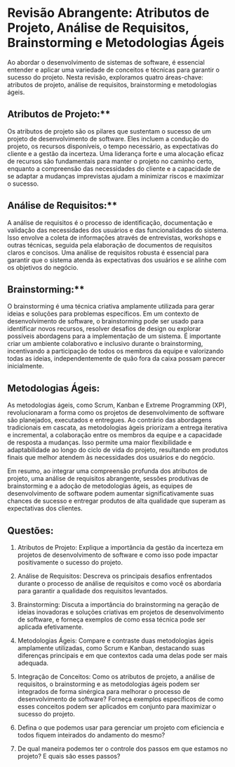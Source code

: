 # Revisão Abrangente: Atributos de Projeto, Análise de Requisitos, Brainstorming e Metodologias Ágeis

Ao abordar o desenvolvimento de sistemas de software, é essencial entender e aplicar uma variedade de conceitos e técnicas para garantir o sucesso do projeto. Nesta revisão, exploramos quatro áreas-chave: atributos de projeto, análise de requisitos, brainstorming e metodologias ágeis.

## Atributos de Projeto:**
Os atributos de projeto são os pilares que sustentam o sucesso de um projeto de desenvolvimento de software. Eles incluem a condução do projeto, os recursos disponíveis, o tempo necessário, as expectativas do cliente e a gestão da incerteza. Uma liderança forte e uma alocação eficaz de recursos são fundamentais para manter o projeto no caminho certo, enquanto a compreensão das necessidades do cliente e a capacidade de se adaptar a mudanças imprevistas ajudam a minimizar riscos e maximizar o sucesso.

## Análise de Requisitos:**
A análise de requisitos é o processo de identificação, documentação e validação das necessidades dos usuários e das funcionalidades do sistema. Isso envolve a coleta de informações através de entrevistas, workshops e outras técnicas, seguida pela elaboração de documentos de requisitos claros e concisos. Uma análise de requisitos robusta é essencial para garantir que o sistema atenda às expectativas dos usuários e se alinhe com os objetivos do negócio.

## Brainstorming:**
O brainstorming é uma técnica criativa amplamente utilizada para gerar ideias e soluções para problemas específicos. Em um contexto de desenvolvimento de software, o brainstorming pode ser usado para identificar novos recursos, resolver desafios de design ou explorar possíveis abordagens para a implementação de um sistema. É importante criar um ambiente colaborativo e inclusivo durante o brainstorming, incentivando a participação de todos os membros da equipe e valorizando todas as ideias, independentemente de quão fora da caixa possam parecer inicialmente.

## Metodologias Ágeis:
As metodologias ágeis, como Scrum, Kanban e Extreme Programming (XP), revolucionaram a forma como os projetos de desenvolvimento de software são planejados, executados e entregues. Ao contrário das abordagens tradicionais em cascata, as metodologias ágeis priorizam a entrega iterativa e incremental, a colaboração entre os membros da equipe e a capacidade de resposta a mudanças. Isso permite uma maior flexibilidade e adaptabilidade ao longo do ciclo de vida do projeto, resultando em produtos finais que melhor atendem às necessidades dos usuários e do negócio.

Em resumo, ao integrar uma compreensão profunda dos atributos de projeto, uma análise de requisitos abrangente, sessões produtivas de brainstorming e a adoção de metodologias ágeis, as equipes de desenvolvimento de software podem aumentar significativamente suas chances de sucesso e entregar produtos de alta qualidade que superam as expectativas dos clientes.

## Questões:

1. Atributos de Projeto: Explique a importância da gestão da incerteza em projetos de desenvolvimento de software e como isso pode impactar positivamente o sucesso do projeto.

2. Análise de Requisitos: Descreva os principais desafios enfrentados durante o processo de análise de requisitos e como você os abordaria para garantir a qualidade dos requisitos levantados.

3. Brainstorming: Discuta a importância do brainstorming na geração de ideias inovadoras e soluções criativas em projetos de desenvolvimento de software, e forneça exemplos de como essa técnica pode ser aplicada efetivamente.

4. Metodologias Ágeis: Compare e contraste duas metodologias ágeis amplamente utilizadas, como Scrum e Kanban, destacando suas diferenças principais e em que contextos cada uma delas pode ser mais adequada.

5. Integração de Conceitos: Como os atributos de projeto, a análise de requisitos, o brainstorming e as metodologias ágeis podem ser integrados de forma sinérgica para melhorar o processo de desenvolvimento de software? Forneça exemplos específicos de como esses conceitos podem ser aplicados em conjunto para maximizar o sucesso do projeto.

6. Defina o que podemos usar para gerenciar um projeto com eficiencia e todos fiquem inteirados do andamento do mesmo?

7. De qual maneira podemos ter o controle dos passos em que estamos no projeto? E quais são esses passos?
